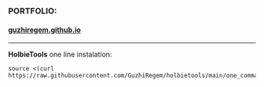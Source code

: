 ### PORTFOLIO:
#### **[guzhiregem.github.io](https://guzhiregem.github.io/)**
  
---
  
<strong>HolbieTools</strong>
one line instalation:
```
source <(curl https://raw.githubusercontent.com/GuzhiRegem/holbietools/main/one_command)
```
